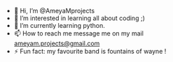 - 👋 Hi, I’m @AmeyaMprojects
- 👀 I’m interested in learning all about coding ;)
- 🌱 I’m currently learning python.
- 📫 How to reach me message me on my mail ameyam.projects@gmail.com
- ⚡ Fun fact: my favourite band is fountains of wayne !

<!---
AmeyaMprojects/AmeyaMprojects is a ✨ special ✨ repository because its `README.md` (this file) appears on your GitHub profile.
You can click the Preview link to take a look at your changes.
--->
